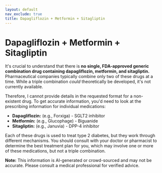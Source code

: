 ```yaml
---
layout: default
nav_exclude: true
title: Dapagliflozin + Metformin + Sitagliptin
---
```


# Dapagliflozin + Metformin + Sitagliptin

It's crucial to understand that there is **no single, FDA-approved generic combination drug containing dapagliflozin, metformin, and sitagliptin.**  Pharmaceutical companies typically combine only two of these drugs at a time.  While a triple combination *could* theoretically be developed, it's not currently available.

Therefore, I cannot provide details in the requested format for a non-existent drug.  To get accurate information, you'd need to look at the prescribing information for individual medications:

* **Dapagliflozin:**  (e.g., Forxiga) - SGLT2 inhibitor
* **Metformin:** (e.g., Glucophage) - Biguanide
* **Sitagliptin:** (e.g., Januvia) - DPP-4 inhibitor


Each of these drugs is used to treat type 2 diabetes, but they work through different mechanisms. You should consult with your doctor or pharmacist to determine the best treatment plan for you, which may involve one or more of these medications, but not a triple combination.


**Note:** This information is AI-generated or crowd-sourced and may not be accurate. Please consult a medical professional for verified advice.